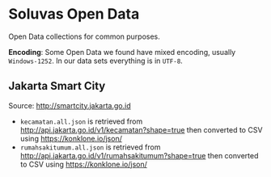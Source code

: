 # Soluvas Open Data

Open Data collections for common purposes.

**Encoding**: Some Open Data we found have mixed encoding, usually `Windows-1252`. In our data sets everything is in `UTF-8`.

## Jakarta Smart City

Source: http://smartcity.jakarta.go.id

* `kecamatan.all.json` is retrieved from http://api.jakarta.go.id/v1/kecamatan?shape=true then converted to CSV using https://konklone.io/json/ 
* `rumahsakitumum.all.json` is retrieved from http://api.jakarta.go.id/v1/rumahsakitumum?shape=true then converted to CSV using https://konklone.io/json/
